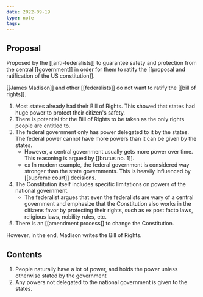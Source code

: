```yaml
---
date: 2022-09-19
type: note
tags: 
---
```


## Proposal
Proposed by the [[anti-federalists]] to guarantee safety and protection from the central [[government]] in order for them to ratify the [[proposal and ratification of the US constitution]].

[[James Madison]] and other [[federalists]] do not want to ratify the [[bill of rights]].
1. Most states already had their Bill of Rights. This showed that states had huge power to protect their citizen's safety.
2. There is potential for the Bill of Rights to be taken as the only rights people are entitled to.
3. The federal government only has power delegated to it by the states. The federal power cannot have more powers than it can be given by the states.
	- However, a central government usually gets more power over time. This reasoning is argued by [[brutus no. 1]].
	- ex In modern example, the federal government is considered way stronger than the state governments. This is heavily influenced by [[supreme court]] decisions.
4. The Constitution itself includes specific limitations on powers of the national government.
	- The federalist argues that even the federalists are wary of a central government and emphasize that the Constitution also works in the citizens favor by protecting their rights, such as ex post facto laws, religious laws, nobility rules, etc.
5. There is an [[amendment process]] to change the Constitution.

However, in the end, Madison writes the Bill of Rights.

## Contents
1. People naturally have a lot of power, and holds the power unless otherwise stated by the government
2. Any powers not delegated to the national government is given to the states.
